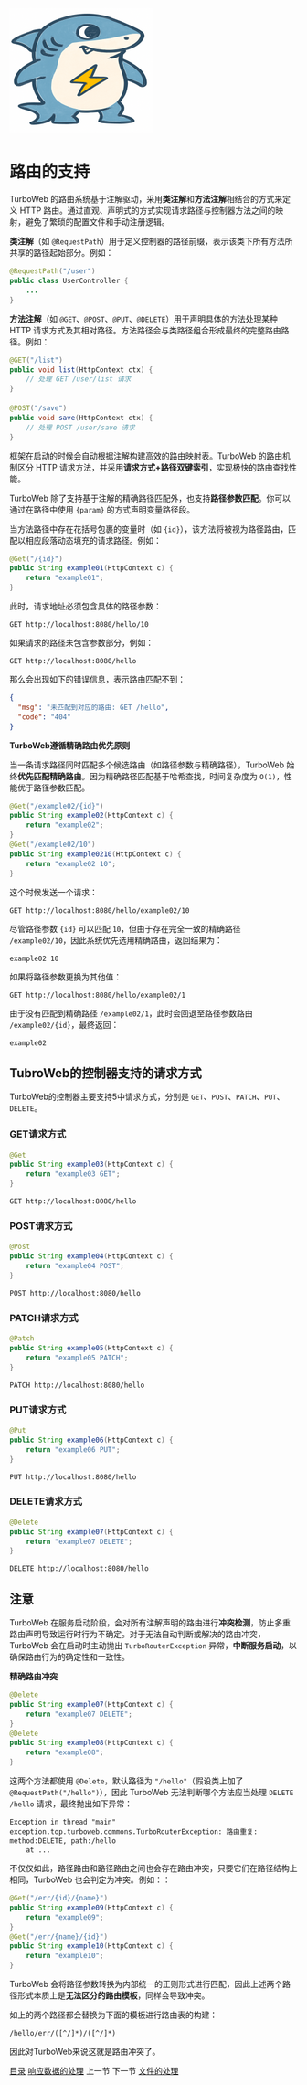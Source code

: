 # <img src="../image/logo.png"/>

# 路由的支持

TurboWeb 的路由系统基于注解驱动，采用**类注解**和**方法注解**相结合的方式来定义 HTTP 路由。通过直观、声明式的方式实现请求路径与控制器方法之间的映射，避免了繁琐的配置文件和手动注册逻辑。

**类注解**（如 `@RequestPath`）用于定义控制器的路径前缀，表示该类下所有方法所共享的路径起始部分。例如：

```java
@RequestPath("/user")
public class UserController {
    ...
}
```

**方法注解**（如 `@GET`、`@POST`、`@PUT`、`@DELETE`）用于声明具体的方法处理某种 HTTP 请求方式及其相对路径。方法路径会与类路径组合形成最终的完整路由路径。例如：

```java
@GET("/list")
public void list(HttpContext ctx) {
    // 处理 GET /user/list 请求
}

@POST("/save")
public void save(HttpContext ctx) {
    // 处理 POST /user/save 请求
}
```

框架在启动的时候会自动根据注解构建高效的路由映射表。TurboWeb 的路由机制区分 HTTP 请求方法，并采用**请求方式+路径双键索引**，实现极快的路由查找性能。

TurboWeb 除了支持基于注解的精确路径匹配外，也支持**路径参数匹配**。你可以通过在路径中使用 `{param}` 的方式声明变量路径段。

当方法路径中存在花括号包裹的变量时（如 `{id}`），该方法将被视为路径路由，匹配以相应段落动态填充的请求路径。例如：

```java
@Get("/{id}")
public String example01(HttpContext c) {
    return "example01";
}
```

此时，请求地址必须包含具体的路径参数：

```http
GET http://localhost:8080/hello/10
```

如果请求的路径未包含参数部分，例如：

```http
GET http://localhost:8080/hello
```

那么会出现如下的错误信息，表示路由匹配不到：

```json
{
  "msg": "未匹配到对应的路由: GET /hello",
  "code": "404"
}
```

**TurboWeb遵循精确路由优先原则**

当一条请求路径同时匹配多个候选路由（如路径参数与精确路径），TurboWeb 始终**优先匹配精确路由**。因为精确路径匹配基于哈希查找，时间复杂度为 `O(1)`，性能优于路径参数匹配。

```java
@Get("/example02/{id}")
public String example02(HttpContext c) {
    return "example02";
}
@Get("/example02/10")
public String example0210(HttpContext c) {
    return "example02 10";
}
```

这个时候发送一个请求：

```http
GET http://localhost:8080/hello/example02/10
```

尽管路径参数 `{id}` 可以匹配 `10`，但由于存在完全一致的精确路径 `/example02/10`，因此系统优先选用精确路由，返回结果为：

```text
example02 10
```

如果将路径参数更换为其他值：

```http
GET http://localhost:8080/hello/example02/1
```

由于没有匹配到精确路径 `/example02/1`，此时会回退至路径参数路由 `/example02/{id}`，最终返回：

```text
example02
```

## TubroWeb的控制器支持的请求方式

TurboWeb的控制器主要支持5中请求方式，分别是 ``GET``、``POST``、``PATCH``、``PUT``、``DELETE``。

### GET请求方式

```java
@Get
public String example03(HttpContext c) {
    return "example03 GET";
}
```

```http
GET http://localhost:8080/hello
```

### POST请求方式

```java
@Post
public String example04(HttpContext c) {
    return "example04 POST";
}
```

```http
POST http://localhost:8080/hello
```

### PATCH请求方式

```java
@Patch
public String example05(HttpContext c) {
    return "example05 PATCH";
}
```

```http
PATCH http://localhost:8080/hello
```

### PUT请求方式

```java
@Put
public String example06(HttpContext c) {
    return "example06 PUT";
}
```

```http
PUT http://localhost:8080/hello
```

### DELETE请求方式

```java
@Delete
public String example07(HttpContext c) {
    return "example07 DELETE";
}
```

```http
DELETE http://localhost:8080/hello
```

## 注意

TurboWeb 在服务启动阶段，会对所有注解声明的路由进行**冲突检测**，防止多重路由声明导致运行时行为不确定。对于无法自动判断或解决的路由冲突，TurboWeb 会在启动时主动抛出 `TurboRouterException` 异常，**中断服务启动**，以确保路由行为的确定性和一致性。

**精确路由冲突**

```java
@Delete
public String example07(HttpContext c) {
    return "example07 DELETE";
}
@Delete
public String example08(HttpContext c) {
    return "example08";
}
```

这两个方法都使用 `@Delete`，默认路径为 `"/hello"`（假设类上加了 `@RequestPath("/hello")`），因此 TurboWeb 无法判断哪个方法应当处理 `DELETE /hello` 请求，最终抛出如下异常：

```text
Exception in thread "main" exception.top.turboweb.commons.TurboRouterException: 路由重复: method:DELETE, path:/hello
	at ...
```

不仅仅如此，路径路由和路径路由之间也会存在路由冲突，只要它们在路径结构上相同，TurboWeb 也会判定为冲突。例如：：

```java
@Get("/err/{id}/{name}")
public String example09(HttpContext c) {
    return "example09";
}
@Get("/err/{name}/{id}")
public String example10(HttpContext c) {
    return "example10";
}
```

TurboWeb 会将路径参数转换为内部统一的正则形式进行匹配，因此上述两个路径形式本质上是**无法区分的路由模板**，同样会导致冲突。

如上的两个路径都会替换为下面的模板进行路由表的构建：

```text
/hello/err/([^/]*)/([^/]*)
```

因此对TurboWeb来说这就是路由冲突了。



[目录](./guide.md) [响应数据的处理](./response.md) 上一节 下一节 [文件的处理](./file.md)
